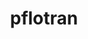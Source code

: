---
title: "pflotran"
layout: cache
categories: [package, develop]
meta: {"versions": ["5.0.0"], "compilers": ["gcc@=11.4.0", "gcc@=9.4.0", "oneapi@=2024.2.0", "oneapi@=2024.2.1"], "oss": ["ubuntu20.04", "ubuntu22.04"], "platforms": ["linux"], "targets": ["neoverse_v1", "ppc64le", "x86_64_v3"], "stacks": ["e4s", "e4s-neoverse_v1", "e4s-oneapi", "e4s-power", "root"], "num_specs": 29, "num_specs_by_stack": {"e4s-power": 7, "root": 29, "e4s-neoverse_v1": 7, "e4s": 7, "e4s-oneapi": 8}}
spec_details: [{"hash": "vbxagdpwo26a7g3qvaiwb2puxdu3tvwe", "compiler": "gcc@=9.4.0", "versions": ["5.0.0"], "os": "ubuntu20.04", "platform": "linux", "target": "ppc64le", "variants": ["build_system=autotools", "~rxn"], "stacks": ["e4s-power", "root"], "size": "-", "tarball": "https://binaries.spack.io/develop/build_cache/linux-ubuntu20.04-ppc64le/gcc-9.4.0/pflotran-5.0.0/linux-ubuntu20.04-ppc64le-gcc-9.4.0-pflotran-5.0.0-vbxagdpwo26a7g3qvaiwb2puxdu3tvwe.spack"}, {"hash": "ylap46suhfaks4j7npakeoa77wmjdpz3", "compiler": "gcc@=9.4.0", "versions": ["5.0.0"], "os": "ubuntu20.04", "platform": "linux", "target": "ppc64le", "variants": ["build_system=autotools", "~rxn"], "stacks": ["e4s-power", "root"], "size": "-", "tarball": "https://binaries.spack.io/develop/build_cache/linux-ubuntu20.04-ppc64le/gcc-9.4.0/pflotran-5.0.0/linux-ubuntu20.04-ppc64le-gcc-9.4.0-pflotran-5.0.0-ylap46suhfaks4j7npakeoa77wmjdpz3.spack"}, {"hash": "tfwehllmm7a77zodmz4ge5imuzfeqqnz", "compiler": "gcc@=9.4.0", "versions": ["5.0.0"], "os": "ubuntu20.04", "platform": "linux", "target": "ppc64le", "variants": ["build_system=autotools", "~rxn"], "stacks": ["e4s-power", "root"], "size": "-", "tarball": "https://binaries.spack.io/develop/build_cache/linux-ubuntu20.04-ppc64le/gcc-9.4.0/pflotran-5.0.0/linux-ubuntu20.04-ppc64le-gcc-9.4.0-pflotran-5.0.0-tfwehllmm7a77zodmz4ge5imuzfeqqnz.spack"}, {"hash": "3zwr7pxcuhi7rk4arnavn4qaeq2rnfvz", "compiler": "gcc@=9.4.0", "versions": ["5.0.0"], "os": "ubuntu20.04", "platform": "linux", "target": "ppc64le", "variants": ["build_system=autotools", "~rxn"], "stacks": ["e4s-power", "root"], "size": "-", "tarball": "https://binaries.spack.io/develop/build_cache/linux-ubuntu20.04-ppc64le/gcc-9.4.0/pflotran-5.0.0/linux-ubuntu20.04-ppc64le-gcc-9.4.0-pflotran-5.0.0-3zwr7pxcuhi7rk4arnavn4qaeq2rnfvz.spack"}, {"hash": "cw7sgv23ehasp32wzccaoctsglvnkbmz", "compiler": "gcc@=9.4.0", "versions": ["5.0.0"], "os": "ubuntu20.04", "platform": "linux", "target": "ppc64le", "variants": ["build_system=autotools", "~rxn"], "stacks": ["e4s-power", "root"], "size": "-", "tarball": "https://binaries.spack.io/develop/build_cache/linux-ubuntu20.04-ppc64le/gcc-9.4.0/pflotran-5.0.0/linux-ubuntu20.04-ppc64le-gcc-9.4.0-pflotran-5.0.0-cw7sgv23ehasp32wzccaoctsglvnkbmz.spack"}, {"hash": "drgos23tultqykdw2hywtuvm5mhnoac2", "compiler": "gcc@=9.4.0", "versions": ["5.0.0"], "os": "ubuntu20.04", "platform": "linux", "target": "ppc64le", "variants": ["build_system=autotools", "~rxn"], "stacks": ["e4s-power", "root"], "size": "-", "tarball": "https://binaries.spack.io/develop/build_cache/linux-ubuntu20.04-ppc64le/gcc-9.4.0/pflotran-5.0.0/linux-ubuntu20.04-ppc64le-gcc-9.4.0-pflotran-5.0.0-drgos23tultqykdw2hywtuvm5mhnoac2.spack"}, {"hash": "uy3swdr57hsaobg5lbeybklayzekqtok", "compiler": "gcc@=9.4.0", "versions": ["5.0.0"], "os": "ubuntu20.04", "platform": "linux", "target": "ppc64le", "variants": ["build_system=autotools", "~rxn"], "stacks": ["e4s-power", "root"], "size": "-", "tarball": "https://binaries.spack.io/develop/build_cache/linux-ubuntu20.04-ppc64le/gcc-9.4.0/pflotran-5.0.0/linux-ubuntu20.04-ppc64le-gcc-9.4.0-pflotran-5.0.0-uy3swdr57hsaobg5lbeybklayzekqtok.spack"}, {"hash": "nsehnje4csd6adq2i7xzidlptxoni6hm", "compiler": "gcc@=11.4.0", "versions": ["5.0.0"], "os": "ubuntu22.04", "platform": "linux", "target": "neoverse_v1", "variants": ["build_system=autotools", "~rxn"], "stacks": ["e4s-neoverse_v1", "root"], "size": "-", "tarball": "https://binaries.spack.io/develop/build_cache/linux-ubuntu22.04-neoverse_v1/gcc-11.4.0/pflotran-5.0.0/linux-ubuntu22.04-neoverse_v1-gcc-11.4.0-pflotran-5.0.0-nsehnje4csd6adq2i7xzidlptxoni6hm.spack"}, {"hash": "ttnfraqg2fc4d26mcr45yhp4hx3aot6i", "compiler": "gcc@=11.4.0", "versions": ["5.0.0"], "os": "ubuntu22.04", "platform": "linux", "target": "neoverse_v1", "variants": ["build_system=autotools", "~rxn"], "stacks": ["e4s-neoverse_v1", "root"], "size": "-", "tarball": "https://binaries.spack.io/develop/build_cache/linux-ubuntu22.04-neoverse_v1/gcc-11.4.0/pflotran-5.0.0/linux-ubuntu22.04-neoverse_v1-gcc-11.4.0-pflotran-5.0.0-ttnfraqg2fc4d26mcr45yhp4hx3aot6i.spack"}, {"hash": "cyhau5klagp4zb2qgxy3xi4wz22hgjtg", "compiler": "gcc@=11.4.0", "versions": ["5.0.0"], "os": "ubuntu22.04", "platform": "linux", "target": "neoverse_v1", "variants": ["build_system=autotools", "~rxn"], "stacks": ["e4s-neoverse_v1", "root"], "size": "-", "tarball": "https://binaries.spack.io/develop/build_cache/linux-ubuntu22.04-neoverse_v1/gcc-11.4.0/pflotran-5.0.0/linux-ubuntu22.04-neoverse_v1-gcc-11.4.0-pflotran-5.0.0-cyhau5klagp4zb2qgxy3xi4wz22hgjtg.spack"}, {"hash": "hdafguheqbswjy26wjcoetrjxuz5fq4n", "compiler": "gcc@=11.4.0", "versions": ["5.0.0"], "os": "ubuntu22.04", "platform": "linux", "target": "neoverse_v1", "variants": ["build_system=autotools", "~rxn"], "stacks": ["e4s-neoverse_v1", "root"], "size": "-", "tarball": "https://binaries.spack.io/develop/build_cache/linux-ubuntu22.04-neoverse_v1/gcc-11.4.0/pflotran-5.0.0/linux-ubuntu22.04-neoverse_v1-gcc-11.4.0-pflotran-5.0.0-hdafguheqbswjy26wjcoetrjxuz5fq4n.spack"}, {"hash": "2q2zg437iq633wjigduxx6kfgt2f3ybk", "compiler": "gcc@=11.4.0", "versions": ["5.0.0"], "os": "ubuntu22.04", "platform": "linux", "target": "neoverse_v1", "variants": ["build_system=autotools", "~rxn"], "stacks": ["e4s-neoverse_v1", "root"], "size": "-", "tarball": "https://binaries.spack.io/develop/build_cache/linux-ubuntu22.04-neoverse_v1/gcc-11.4.0/pflotran-5.0.0/linux-ubuntu22.04-neoverse_v1-gcc-11.4.0-pflotran-5.0.0-2q2zg437iq633wjigduxx6kfgt2f3ybk.spack"}, {"hash": "r4snhxoey6n7reixejuczbxgov3d5pxg", "compiler": "gcc@=11.4.0", "versions": ["5.0.0"], "os": "ubuntu22.04", "platform": "linux", "target": "neoverse_v1", "variants": ["build_system=autotools", "~rxn"], "stacks": ["e4s-neoverse_v1", "root"], "size": "-", "tarball": "https://binaries.spack.io/develop/build_cache/linux-ubuntu22.04-neoverse_v1/gcc-11.4.0/pflotran-5.0.0/linux-ubuntu22.04-neoverse_v1-gcc-11.4.0-pflotran-5.0.0-r4snhxoey6n7reixejuczbxgov3d5pxg.spack"}, {"hash": "umvysafe63sj4gu4ypv4553nc62u7wmn", "compiler": "gcc@=11.4.0", "versions": ["5.0.0"], "os": "ubuntu22.04", "platform": "linux", "target": "neoverse_v1", "variants": ["build_system=autotools", "~rxn"], "stacks": ["e4s-neoverse_v1", "root"], "size": "-", "tarball": "https://binaries.spack.io/develop/build_cache/linux-ubuntu22.04-neoverse_v1/gcc-11.4.0/pflotran-5.0.0/linux-ubuntu22.04-neoverse_v1-gcc-11.4.0-pflotran-5.0.0-umvysafe63sj4gu4ypv4553nc62u7wmn.spack"}, {"hash": "skxrkd7y76zhx5n34h45oofwhi7avho2", "compiler": "gcc@=11.4.0", "versions": ["5.0.0"], "os": "ubuntu22.04", "platform": "linux", "target": "x86_64_v3", "variants": ["build_system=autotools", "~rxn"], "stacks": ["e4s", "root"], "size": "-", "tarball": "https://binaries.spack.io/develop/build_cache/linux-ubuntu22.04-x86_64_v3/gcc-11.4.0/pflotran-5.0.0/linux-ubuntu22.04-x86_64_v3-gcc-11.4.0-pflotran-5.0.0-skxrkd7y76zhx5n34h45oofwhi7avho2.spack"}, {"hash": "gi2upxqg7dur43ve6zvpvzusw27z724q", "compiler": "gcc@=11.4.0", "versions": ["5.0.0"], "os": "ubuntu22.04", "platform": "linux", "target": "x86_64_v3", "variants": ["build_system=autotools", "~rxn"], "stacks": ["e4s", "root"], "size": "-", "tarball": "https://binaries.spack.io/develop/build_cache/linux-ubuntu22.04-x86_64_v3/gcc-11.4.0/pflotran-5.0.0/linux-ubuntu22.04-x86_64_v3-gcc-11.4.0-pflotran-5.0.0-gi2upxqg7dur43ve6zvpvzusw27z724q.spack"}, {"hash": "u44qli7s4rlog7wo6ziqwpy4ngny5z5c", "compiler": "gcc@=11.4.0", "versions": ["5.0.0"], "os": "ubuntu22.04", "platform": "linux", "target": "x86_64_v3", "variants": ["build_system=autotools", "~rxn"], "stacks": ["e4s", "root"], "size": "-", "tarball": "https://binaries.spack.io/develop/build_cache/linux-ubuntu22.04-x86_64_v3/gcc-11.4.0/pflotran-5.0.0/linux-ubuntu22.04-x86_64_v3-gcc-11.4.0-pflotran-5.0.0-u44qli7s4rlog7wo6ziqwpy4ngny5z5c.spack"}, {"hash": "yqy35nm3c3vesdp74tq72ebytcx2jnji", "compiler": "gcc@=11.4.0", "versions": ["5.0.0"], "os": "ubuntu22.04", "platform": "linux", "target": "x86_64_v3", "variants": ["build_system=autotools", "~rxn"], "stacks": ["e4s", "root"], "size": "-", "tarball": "https://binaries.spack.io/develop/build_cache/linux-ubuntu22.04-x86_64_v3/gcc-11.4.0/pflotran-5.0.0/linux-ubuntu22.04-x86_64_v3-gcc-11.4.0-pflotran-5.0.0-yqy35nm3c3vesdp74tq72ebytcx2jnji.spack"}, {"hash": "fxyfc5fuaypppazeyxpussezrhv2q3dm", "compiler": "gcc@=11.4.0", "versions": ["5.0.0"], "os": "ubuntu22.04", "platform": "linux", "target": "x86_64_v3", "variants": ["build_system=autotools", "~rxn"], "stacks": ["e4s", "root"], "size": "-", "tarball": "https://binaries.spack.io/develop/build_cache/linux-ubuntu22.04-x86_64_v3/gcc-11.4.0/pflotran-5.0.0/linux-ubuntu22.04-x86_64_v3-gcc-11.4.0-pflotran-5.0.0-fxyfc5fuaypppazeyxpussezrhv2q3dm.spack"}, {"hash": "xi2efulvtdmg4kffycn7ri444sczbl54", "compiler": "gcc@=11.4.0", "versions": ["5.0.0"], "os": "ubuntu22.04", "platform": "linux", "target": "x86_64_v3", "variants": ["build_system=autotools", "~rxn"], "stacks": ["e4s", "root"], "size": "-", "tarball": "https://binaries.spack.io/develop/build_cache/linux-ubuntu22.04-x86_64_v3/gcc-11.4.0/pflotran-5.0.0/linux-ubuntu22.04-x86_64_v3-gcc-11.4.0-pflotran-5.0.0-xi2efulvtdmg4kffycn7ri444sczbl54.spack"}, {"hash": "4etx7i4ffq6evlu5zkzdl7pfqyyqkuvy", "compiler": "gcc@=11.4.0", "versions": ["5.0.0"], "os": "ubuntu22.04", "platform": "linux", "target": "x86_64_v3", "variants": ["build_system=autotools", "~rxn"], "stacks": ["e4s", "root"], "size": "-", "tarball": "https://binaries.spack.io/develop/build_cache/linux-ubuntu22.04-x86_64_v3/gcc-11.4.0/pflotran-5.0.0/linux-ubuntu22.04-x86_64_v3-gcc-11.4.0-pflotran-5.0.0-4etx7i4ffq6evlu5zkzdl7pfqyyqkuvy.spack"}, {"hash": "s7lsupjkjfvrltnxqmkdpluk6jimxdms", "compiler": "oneapi@=2024.2.0", "versions": ["5.0.0"], "os": "ubuntu22.04", "platform": "linux", "target": "x86_64_v3", "variants": ["build_system=autotools", "~rxn"], "stacks": ["e4s-oneapi", "root"], "size": "-", "tarball": "https://binaries.spack.io/develop/build_cache/linux-ubuntu22.04-x86_64_v3/oneapi-2024.2.0/pflotran-5.0.0/linux-ubuntu22.04-x86_64_v3-oneapi-2024.2.0-pflotran-5.0.0-s7lsupjkjfvrltnxqmkdpluk6jimxdms.spack"}, {"hash": "uo5qvx7tqodngwbxoajzl3hejv2aqgie", "compiler": "oneapi@=2024.2.0", "versions": ["5.0.0"], "os": "ubuntu22.04", "platform": "linux", "target": "x86_64_v3", "variants": ["build_system=autotools", "~rxn"], "stacks": ["e4s-oneapi", "root"], "size": "-", "tarball": "https://binaries.spack.io/develop/build_cache/linux-ubuntu22.04-x86_64_v3/oneapi-2024.2.0/pflotran-5.0.0/linux-ubuntu22.04-x86_64_v3-oneapi-2024.2.0-pflotran-5.0.0-uo5qvx7tqodngwbxoajzl3hejv2aqgie.spack"}, {"hash": "cynopv463bfhptkqizskxmdb6md5uy4t", "compiler": "oneapi@=2024.2.0", "versions": ["5.0.0"], "os": "ubuntu22.04", "platform": "linux", "target": "x86_64_v3", "variants": ["build_system=autotools", "~rxn"], "stacks": ["e4s-oneapi", "root"], "size": "-", "tarball": "https://binaries.spack.io/develop/build_cache/linux-ubuntu22.04-x86_64_v3/oneapi-2024.2.0/pflotran-5.0.0/linux-ubuntu22.04-x86_64_v3-oneapi-2024.2.0-pflotran-5.0.0-cynopv463bfhptkqizskxmdb6md5uy4t.spack"}, {"hash": "fq52erljvwwratt6e3ojmnrg3e23j7do", "compiler": "oneapi@=2024.2.0", "versions": ["5.0.0"], "os": "ubuntu22.04", "platform": "linux", "target": "x86_64_v3", "variants": ["build_system=autotools", "~rxn"], "stacks": ["e4s-oneapi", "root"], "size": "-", "tarball": "https://binaries.spack.io/develop/build_cache/linux-ubuntu22.04-x86_64_v3/oneapi-2024.2.0/pflotran-5.0.0/linux-ubuntu22.04-x86_64_v3-oneapi-2024.2.0-pflotran-5.0.0-fq52erljvwwratt6e3ojmnrg3e23j7do.spack"}, {"hash": "6jhbqcqaeaqzsihemmvkwoud5e3nrsah", "compiler": "oneapi@=2024.2.0", "versions": ["5.0.0"], "os": "ubuntu22.04", "platform": "linux", "target": "x86_64_v3", "variants": ["build_system=autotools", "~rxn"], "stacks": ["e4s-oneapi", "root"], "size": "-", "tarball": "https://binaries.spack.io/develop/build_cache/linux-ubuntu22.04-x86_64_v3/oneapi-2024.2.0/pflotran-5.0.0/linux-ubuntu22.04-x86_64_v3-oneapi-2024.2.0-pflotran-5.0.0-6jhbqcqaeaqzsihemmvkwoud5e3nrsah.spack"}, {"hash": "xhcjqdfe7it3dtsrmkdloqppax3l3abu", "compiler": "oneapi@=2024.2.1", "versions": ["5.0.0"], "os": "ubuntu22.04", "platform": "linux", "target": "x86_64_v3", "variants": ["build_system=autotools", "~rxn"], "stacks": ["e4s-oneapi", "root"], "size": "-", "tarball": "https://binaries.spack.io/develop/build_cache/linux-ubuntu22.04-x86_64_v3/oneapi-2024.2.1/pflotran-5.0.0/linux-ubuntu22.04-x86_64_v3-oneapi-2024.2.1-pflotran-5.0.0-xhcjqdfe7it3dtsrmkdloqppax3l3abu.spack"}, {"hash": "zohqpcof7ixe5fchmczi7lzhtrj7drpb", "compiler": "oneapi@=2024.2.1", "versions": ["5.0.0"], "os": "ubuntu22.04", "platform": "linux", "target": "x86_64_v3", "variants": ["build_system=autotools", "~rxn"], "stacks": ["e4s-oneapi", "root"], "size": "-", "tarball": "https://binaries.spack.io/develop/build_cache/linux-ubuntu22.04-x86_64_v3/oneapi-2024.2.1/pflotran-5.0.0/linux-ubuntu22.04-x86_64_v3-oneapi-2024.2.1-pflotran-5.0.0-zohqpcof7ixe5fchmczi7lzhtrj7drpb.spack"}, {"hash": "woim6lyyvbohdpwrm6dox42s764ln7ap", "compiler": "oneapi@=2024.2.1", "versions": ["5.0.0"], "os": "ubuntu22.04", "platform": "linux", "target": "x86_64_v3", "variants": ["build_system=autotools", "~rxn"], "stacks": ["e4s-oneapi", "root"], "size": "-", "tarball": "https://binaries.spack.io/develop/build_cache/linux-ubuntu22.04-x86_64_v3/oneapi-2024.2.1/pflotran-5.0.0/linux-ubuntu22.04-x86_64_v3-oneapi-2024.2.1-pflotran-5.0.0-woim6lyyvbohdpwrm6dox42s764ln7ap.spack"}]
---